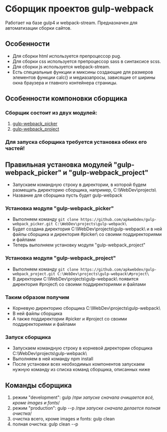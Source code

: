 # Сборщик проектов gulp-webpack

Работает на базе gulp4 и webpack-stream. Предназначен для автоматизации сборки сайтов. 

## Особенности
* Для сборки html используется препроцессор pug.
* Для сборки css используется препроцессор sass в синтаксисе scss.
* Для сборки js используется webpack-stream.
* Есть специальные функции и миксины создающие для размеров элементов функции calc()
и медиазапросы, зависящие от ширины окна браузера и главного контейнера страницы. 

## Особенности компоновки сборщика
### Сборщик состоит из двух модулей:
1. [gulp-webpack_picker](https://github.com/apkwebdev/gulp-webpack_picker/)
2. [gulp-webpack_project](https://github.com/apkwebdev/gulp-webpack_project/)
### Для запуска сборщика требуется установка обеих его частей!

## Правильная установка модулей "gulp-webpack_picker" и "gulp-webpack_project"
* Запускаем командную строку в директории, в которой будем размещать директорию сборщика, например, C:\WebDev\projects\
* Название для сборщика пусть будет gulp-webpack

### Установка модуля "gulp-webpack_picker"
* Выполняем команду ```git clone https://github.com/apkwebdev/gulp-webpack_picker.git C:\WebDev\projects\gulp-webpack\```
* Будет создана директория C:\WebDev\projects\gulp-webpack\ и в ней файлы сборщика и директория #picker\ со своими поддиректориями и файлами
* Теперь выполняем установку модуля "gulp-webpack_project"

### Установка модуля "gulp-webpack_project"
* Выполняем команду ```git clone https://github.com/apkwebdev/gulp-webpack_project.git C:\WebDev\projects\gulp-webpack\#project\```
* В директории C:\WebDev\projects\gulp-webpack\ появится директория #project\ со своими поддиректориями и файлами

### Таким образом получим
* Корневую директорию сборщика C:\WebDev\projects\gulp-webpack\ 
* В ней файлы сборщика
* А также поддиректории #picker и #project со своими поддиректориями и файлами

### Запуск сборщика
* Запускаем командную строку в корневой директории сборщика C:\WebDev\projects\gulp-webpack\
* Выполняем в ней команду npm install
* После установки всех необходимых компонентов запускаем нужную команду из списка команд сборщика, описанных ниже

## Команды сборщика
1. режим "development": gulp      /*при запуске сначала очищается всё, кроме images и fonts*/
2. режим "production": gulp --p   /*при запуске сначала делается полная очистка*/
3. очистка всего, кроме images и fonts: gulp clean
4. полная очистка: gulp clean --p
